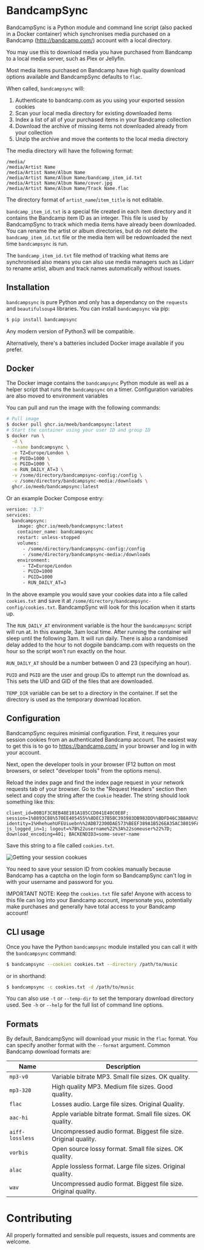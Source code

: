 # BandcampSync

BandcampSync is a Python module and command line script (also packed in
a Docker container) which synchronises media purchased on a Bandcamp
(http://bandcamp.com/) account with a local directory.

You may use this to download media you have purchased from Bandcamp to a
local media server, such as Plex or Jellyfin.

Most media items purchased on Bandcamp have high quality download options
available and BandcampSync defaults to `flac`.

When called, `bandcampsync` will:

1. Authenticate to bandcamp.com as you using your exported session cookies
2. Scan your local media directory for existing downloaded items
3. Index a list of all of your purchased items in your Bandcamp collection
4. Download the archive of missing items not downloaded already from your collection
5. Unzip the archive and move the contents to the local media directory

The media directory will have the following format:

```
/media/
/media/Artist Name
/media/Artist Name/Album Name
/media/Artist Name/Album Name/bandcamp_item_id.txt
/media/Artist Name/Album Name/cover.jpg
/media/Artist Name/Album Name/Track Name.flac
```

The directory format of `artist_name`/`item_title` is not editable.

`bandcamp_item_id.txt` is a special file created in each item directory and
it contains the Bandcamp item ID as an integer. This file is used by BandcampSync
to track which media items have already been downloaded. You can rename the
artist or album directories, but do not delete the `bandcamp_item_id.txt` file
or the media item will be redownloaded the next time `bandcampsync` is run.

The `bandcamp_item_id.txt` file method of tracking what items are synchronised
also means you can also use media managers such as Lidarr to rename artist,
album and track names automatically without issues.


## Installation

`bandcampsync` is pure Python and only has a dependancy on the `requests` and
`beautifulsoup4` libraries. You can install `bandcampsync` via pip:

```bash
$ pip install bandcampsync
```

Any modern version of Python3 will be compatible.

Alternatively, there's a batteries included Docker image available if you prefer.


## Docker

The Docker image contains the `bandcampsync` Python module as well as a helper
script that runs the `bandcampsync` on a timer. Configuration variables are also
moved to environment variables

You can pull and run the image with the following commands:

```bash
# Pull image
$ docker pull ghcr.io/meeb/bandcampsync:latest
# Start the container using your user ID and group ID
$ docker run \
  -d \
  --name bandcampsync \
  -e TZ=Europe/London \
  -e PUID=1000 \
  -e PGID=1000 \
  -e RUN_DAILY_AT=3 \
  -v /some/directory/bandcampsync-config:/config \
  -v /some/directory/bandcampsync-media:/downloads \
  ghcr.io/meeb/bandcampsync:latest

```

Or an example Docker Compose entry:

```bash
version: '3.7'
services:
  bandcampsync:
    image: ghcr.io/meeb/bandcampsync:latest
    container_name: bandcampsync
    restart: unless-stopped
    volumes:
      - /some/directory/bandcampsync-config:/config
      - /some/directory/bandcampsync-media:/downloads
    environment:
      - TZ=Europe/London
      - PUID=1000
      - PGID=1000
      - RUN_DAILY_AT=3
```

In the above example you would save your cookies data into a file called
`cookies.txt` and save it at `/some/directory/bandcampsync-config/cookies.txt`.
BandcampSync will look for this location when it starts up.

The `RUN_DAILY_AT` environment variable is the hour the `bandcampsync` script
will run at. In this example, 3am local time. After running the container will
sleep until the following 3am. It will run daily. There is also a randomised
delay added to the hour to not dogpile bandcamp.com with requests on the hour 
so the script won't run exactly on the hour.

`RUN_DAILY_AT` should be a number between 0 and 23 (specifying an hour).

`PUID` and `PGID` are the user and group IDs to attempt run the download as.
This sets the UID and GID of the files that are downloaded.

`TEMP_DIR` variable can be set to a directory in the container. If set the
directory is used as the temporary download location.


## Configuration

BandcampSync requires minimial configuration. First, it requires your session
cookies from an authenticated Bandcamp account. The easiest way to get this is
to go to https://bandcamp.com/ in your browser and log in with your account.

Next, open the developer tools in your browser (F12 button on most browsers, or
select "developer tools" from the options menu).

Reload the index page and find the index page request in your network requests
tab of your browser. Go to the "Request Headers" section then select and copy
the string after the `Cookie` header. The string should look something like this:

```
client_id=00B1F3C8EB48E181A185CCD041E40C0E8F; session=1%0893C88%570EE405455%%8DEC37B5BC393983DB983DD%%BDFD46C3B8A0%%580DA466D5CD; identity=1%HhehuehUFEUiuebn%%2ADB72300DAE573%BEEF389A1B526EA35AC38019FA0A6F%11B4BD5FBC18B83F720; js_logged_in=1; logout=%7B%22username%22%3A%22someuser%22%7D; download_encoding=401; BACKENDID3=some-sever-name
```

Save this string to a file called `cookies.txt`.

![Getting your session cookues](https://github.com/meeb/bandcampsync/blob/main/docs/cookies.jpg?raw=true)

You need to save your session ID from cookies manually because Bandcamp has
a captcha on the login form so BandcampSync can't log in with your username
and password for you.

IMPORTANT NOTE: Keep the `cookies.txt` file safe! Anyone with access to this file
can log into your Bandcamp account, impersonate you, potentially make purchases
and generally have total access to your Bandcamp account!


## CLI usage

Once you have the Python `bandcampsync` module installed you can call it with the
`bandcampsync` command:

```bash
$ bandcampsync --cookies cookies.txt --directory /path/to/music
```

or in shorthand:

```bash
$ bandcampsync -c cookies.txt -d /path/to/music
```

You can also use `-t` or `--temp-dir` to set the temporary download directory used. See
`-h` or `--help` for the full list of command line options.

## Formats

By default, BandcampSync will download your music in the `flac` format. You can specify
another format with the `--format` argument. Common Bandcamp download formats are:

| Name            | Description                                                     |
| --------------- | --------------------------------------------------------------- |
| `mp3-v0`        | Variable bitrate MP3. Small file sizes. OK quality.             |
| `mp3-320`       | High quality MP3. Medium file sizes. Good quality.              |
| `flac`          | Losses audio. Large file sizes. Original Quality.               |
| `aac-hi`        | Apple variable bitrate format. Small file sizes. OK quality.    |
| `aiff-lossless` | Uncompressed audio format. Biggest file size. Original quality. |
| `vorbis`        | Open source lossy format. Small file sizes. OK quality.         |
| `alac`          | Apple lossless format. Large file sizes. Original quality.      |
| `wav`           | Uncompressed audio format. Biggest file size. Original quality. |


# Contributing

All properly formatted and sensible pull requests, issues and comments are welcome.
